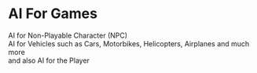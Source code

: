# AI For Games

AI for Non-Playable Character (NPC)  
AI for Vehicles such as Cars, Motorbikes, Helicopters, Airplanes and much more  
and also AI for the Player
